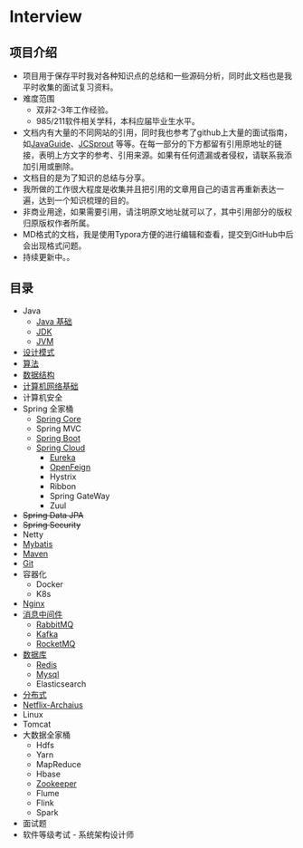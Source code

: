 # Interview

## 项目介绍
- 项目用于保存平时我对各种知识点的总结和一些源码分析，同时此文档也是我平时收集的面试复习资料。
- 难度范围
  - 双非2-3年工作经验。
  - 985/211软件相关学科，本科应届毕业生水平。
- 文档内有大量的不同网站的引用，同时我也参考了github上大量的面试指南，如[JavaGuide](https://github.com/Snailclimb/JavaGuide)、[JCSprout](https://github.com/crossoverJie/JCSprout) 等等。在每一部分的下方都留有引用原地址的链接，表明上方文字的参考、引用来源。如果有任何遗漏或者侵权，请联系我添加引用或删除。
- 文档目的是为了知识的总结与分享。
- 我所做的工作很大程度是收集并且把引用的文章用自己的语言再重新表达一遍，达到一个知识梳理的目的。
- 非商业用途，如果需要引用，请注明原文地址就可以了，其中引用部分的版权归原版权作者所属。
- MD格式的文档，我是使用Typora方便的进行编辑和查看，提交到GitHub中后会出现格式问题。
- 持续更新中。。



## 目录

- Java
  - [Java 基础](https://github.com/ideolty/Interview/blob/master/Java基础.md)
  - [JDK](https://github.com/ideolty/Interview/blob/master/JDK.md)
  - [JVM](https://github.com/ideolty/Interview/blob/master/JVM.md)
- [设计模式](https://github.com/ideolty/Interview/blob/master/设计模式.md)
- [算法](https://github.com/ideolty/Interview/blob/master/算法.md)
- [数据结构](https://github.com/ideolty/Interview/blob/master/数据结构.md)
- [计算机网络基础](https://github.com/ideolty/Interview/blob/master/计算机网络基础.md)
- 计算机安全
- Spring 全家桶
  - [Spring Core](https://github.com/ideolty/Interview/blob/master/SpringCore.md)
  - Spring MVC
  - [Spring Boot](https://github.com/ideolty/Interview/blob/master/SpringBoot.md)
  - [Spring Cloud](https://github.com/ideolty/Interview/blob/master/SpringCloud.md)
    - [Eureka](https://github.com/ideolty/Interview/blob/master/SpringCloudEureka.md)
    - [OpenFeign](https://github.com/ideolty/Interview/blob/master/OpenFeign.md)
    - Hystrix
    - Ribbon
    - Spring GateWay
    - Zuul
- ~~Spring Data JPA~~
- ~~Spring Security~~
- Netty
- [Mybatis](https://github.com/ideolty/Interview/blob/master/Mybatis.md)
- [Maven](https://github.com/ideolty/Interview/blob/master/Maven.md)
- [Git](https://github.com/ideolty/Interview/blob/master/Git.md)
- 容器化
  - Docker
  - K8s
- [Nginx](https://github.com/ideolty/Interview/blob/master/Nginx.md)
- [消息中间件](https://github.com/ideolty/Interview/blob/master/消息中间件.md)
  - [RabbitMQ](https://github.com/ideolty/Interview/blob/master/RabbitMQ.md)
  - [Kafka](https://github.com/ideolty/Interview/blob/master/Kafka.md)
  - [RocketMQ](https://github.com/ideolty/Interview/blob/master/RocketMQ.md)
- [数据库](https://github.com/ideolty/Interview/blob/master/数据库.md)
  - [Redis](https://github.com/ideolty/Interview/blob/master/Redis.md)
  - [Mysql](https://github.com/ideolty/Interview/blob/master/Mysql.md)
  - Elasticsearch
- [分布式](https://github.com/ideolty/Interview/blob/master/分布式.md)
- [Netflix-Archaius](https://github.com/ideolty/Interview/blob/master/Netflix-Archaius.md)
- Linux
- Tomcat
- 大数据全家桶
  - Hdfs
  - Yarn
  - MapReduce
  - Hbase
  - [Zookeeper](https://github.com/ideolty/Interview/blob/master/Zookeeper.md)
  - Flume
  - Flink
  - Spark
- 面试题
- 软件等级考试 - 系统架构设计师


